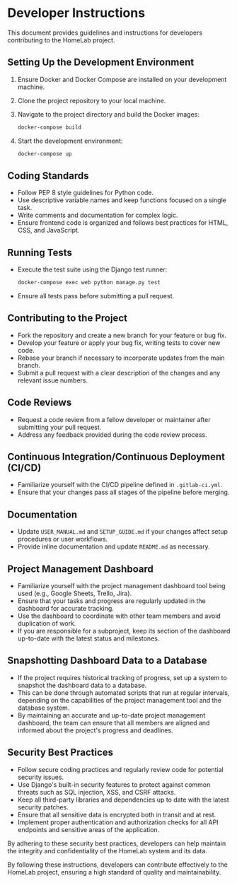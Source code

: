 # Developer Instructions

This document provides guidelines and instructions for developers contributing to the HomeLab project.

## Setting Up the Development Environment

1. Ensure Docker and Docker Compose are installed on your development machine.
2. Clone the project repository to your local machine.
3. Navigate to the project directory and build the Docker images:

   ```bash
   docker-compose build
   ```

4. Start the development environment:

   ```bash
   docker-compose up
   ```

## Coding Standards

- Follow PEP 8 style guidelines for Python code.
- Use descriptive variable names and keep functions focused on a single task.
- Write comments and documentation for complex logic.
- Ensure frontend code is organized and follows best practices for HTML, CSS, and JavaScript.

## Running Tests

- Execute the test suite using the Django test runner:

  ```bash
  docker-compose exec web python manage.py test
  ```

- Ensure all tests pass before submitting a pull request.

## Contributing to the Project

- Fork the repository and create a new branch for your feature or bug fix.
- Develop your feature or apply your bug fix, writing tests to cover new code.
- Rebase your branch if necessary to incorporate updates from the main branch.
- Submit a pull request with a clear description of the changes and any relevant issue numbers.

## Code Reviews

- Request a code review from a fellow developer or maintainer after submitting your pull request.
- Address any feedback provided during the code review process.

## Continuous Integration/Continuous Deployment (CI/CD)

- Familiarize yourself with the CI/CD pipeline defined in `.gitlab-ci.yml`.
- Ensure that your changes pass all stages of the pipeline before merging.

## Documentation

- Update `USER_MANUAL.md` and `SETUP_GUIDE.md` if your changes affect setup procedures or user workflows.
- Provide inline documentation and update `README.md` as necessary.

## Project Management Dashboard

- Familiarize yourself with the project management dashboard tool being used (e.g., Google Sheets, Trello, Jira).
- Ensure that your tasks and progress are regularly updated in the dashboard for accurate tracking.
- Use the dashboard to coordinate with other team members and avoid duplication of work.
- If you are responsible for a subproject, keep its section of the dashboard up-to-date with the latest status and milestones.

## Snapshotting Dashboard Data to a Database

- If the project requires historical tracking of progress, set up a system to snapshot the dashboard data to a database.
- This can be done through automated scripts that run at regular intervals, depending on the capabilities of the project management tool and the database system.
- By maintaining an accurate and up-to-date project management dashboard, the team can ensure that all members are aligned and informed about the project's progress and deadlines.

## Security Best Practices

- Follow secure coding practices and regularly review code for potential security issues.
- Use Django's built-in security features to protect against common threats such as SQL injection, XSS, and CSRF attacks.
- Keep all third-party libraries and dependencies up to date with the latest security patches.
- Ensure that all sensitive data is encrypted both in transit and at rest.
- Implement proper authentication and authorization checks for all API endpoints and sensitive areas of the application.

By adhering to these security best practices, developers can help maintain the integrity and confidentiality of the HomeLab system and its data.

By following these instructions, developers can contribute effectively to the HomeLab project, ensuring a high standard of quality and maintainability.
